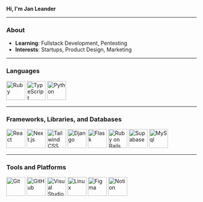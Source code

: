 <!-- <br>
<p align="center">
   <a href="https://skillicons.dev">
    <img src="https://skillicons.dev/icons?i=javascript,python,html,css,tailwind,django,react,next,linux,flask,mysql,supabase,git,vercel,figma" />
   </a>
</p> -->

**Hi, I'm Jan Leander**

---

### About
- **Learning**: Fullstack Development, Pentesting
- **Interests**: Startups, Product Design, Marketing

---

### Languages

<p align="left">
  <img src="https://skillicons.dev/icons?i=ruby" alt="Ruby" width="50" height="50"/>
  <img src="https://skillicons.dev/icons?i=ts" alt="TypeScript" width="50" height="50"/>
  <img src="https://skillicons.dev/icons?i=python" alt="Python" width="50" height="50"/>
</p>

---

### Frameworks, Libraries, and Databases

<p align="left">
  <img src="https://skillicons.dev/icons?i=react" alt="React" width="50" height="50"/>
  <img src="https://skillicons.dev/icons?i=nextjs" alt="Next.js" width="50" height="50"/>
  <img src="https://skillicons.dev/icons?i=tailwind" alt="Tailwind CSS" width="50" height="50"/>
  <img src="https://skillicons.dev/icons?i=django" alt="Django" width="50" height="50"/>
  <img src="https://skillicons.dev/icons?i=flask" alt="Flask" width="50" height="50"/>
  <img src="https://skillicons.dev/icons?i=rails" alt="Ruby on Rails" width="50" height="50"/>
  <img src="https://skillicons.dev/icons?i=supabase" alt="Supabase" width="50" height="50"/>
  <img src="https://skillicons.dev/icons?i=mysql" alt="MySql" width="50" height="50"/>
</p>

---

### Tools and Platforms

<p align="left">
  <img src="https://skillicons.dev/icons?i=git" alt="Git" width="50" height="50"/>
  <img src="https://skillicons.dev/icons?i=github" alt="GitHub" width="50" height="50"/>
  <img src="https://skillicons.dev/icons?i=vscode" alt="Visual Studio Code" width="50" height="50"/>
  <img src="https://skillicons.dev/icons?i=linux" alt="Linux" width="50" height="50"/>
  <img src="https://skillicons.dev/icons?i=figma" alt="Figma" width="50" height="50"/>
  <img src="https://skillicons.dev/icons?i=notion" alt="Notion" width="50" height="50"/>
</p>
